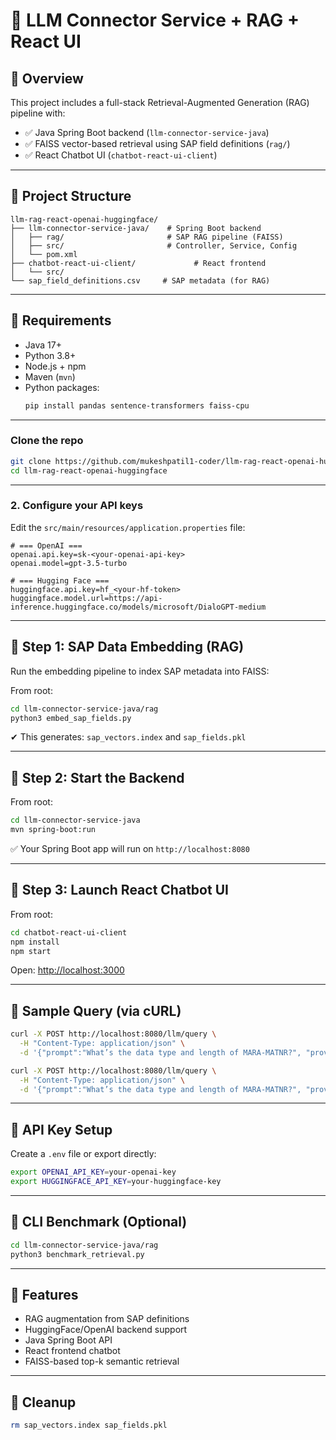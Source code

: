 
# 🤖 LLM Connector Service + RAG + React UI

## 📘 Overview

This project includes a full-stack Retrieval-Augmented Generation (RAG) pipeline with:

- ✅ Java Spring Boot backend (`llm-connector-service-java`)
- ✅ FAISS vector-based retrieval using SAP field definitions (`rag/`)
- ✅ React Chatbot UI (`chatbot-react-ui-client`)

---

## 📁 Project Structure

```
llm-rag-react-openai-huggingface/
├── llm-connector-service-java/    # Spring Boot backend
│   ├── rag/                       # SAP RAG pipeline (FAISS)
│   ├── src/                       # Controller, Service, Config
│   └── pom.xml
├── chatbot-react-ui-client/             # React frontend
│   └── src/
└── sap_field_definitions.csv     # SAP metadata (for RAG)
```

---

## 🔧 Requirements

- Java 17+
- Python 3.8+
- Node.js + npm
- Maven (`mvn`)
- Python packages:
  ```bash
  pip install pandas sentence-transformers faiss-cpu
  ```

---

### Clone the repo

```bash
git clone https://github.com/mukeshpatil1-coder/llm-rag-react-openai-huggingface.git
cd llm-rag-react-openai-huggingface
```

---

### 2. Configure your API keys

Edit the `src/main/resources/application.properties` file:

```properties
# === OpenAI ===
openai.api.key=sk-<your-openai-api-key>
openai.model=gpt-3.5-turbo

# === Hugging Face ===
huggingface.api.key=hf_<your-hf-token>
huggingface.model.url=https://api-inference.huggingface.co/models/microsoft/DialoGPT-medium
```
---

## 🧠 Step 1: SAP Data Embedding (RAG)

Run the embedding pipeline to index SAP metadata into FAISS:

From root:

```bash
cd llm-connector-service-java/rag
python3 embed_sap_fields.py
```

✔ This generates: `sap_vectors.index` and `sap_fields.pkl`

---

## 🚀 Step 2: Start the Backend

From root:

```bash
cd llm-connector-service-java
mvn spring-boot:run
```

✅ Your Spring Boot app will run on `http://localhost:8080`

---

## 💬 Step 3: Launch React Chatbot UI

From root:

```bash
cd chatbot-react-ui-client
npm install
npm start
```

Open: [http://localhost:3000](http://localhost:3000)

---

## 🧪 Sample Query (via cURL)

```bash
curl -X POST http://localhost:8080/llm/query \
  -H "Content-Type: application/json" \
  -d '{"prompt":"What’s the data type and length of MARA-MATNR?", "provider": "openai"}'
```

```bash
curl -X POST http://localhost:8080/llm/query \
  -H "Content-Type: application/json" \
  -d '{"prompt":"What’s the data type and length of MARA-MATNR?", "provider": "huggingface"}'
```

---

## 🔑 API Key Setup

Create a `.env` file or export directly:

```bash
export OPENAI_API_KEY=your-openai-key
export HUGGINGFACE_API_KEY=your-huggingface-key
```

---

## 🧪 CLI Benchmark (Optional)

```bash
cd llm-connector-service-java/rag
python3 benchmark_retrieval.py
```

---

## 🧩 Features

- RAG augmentation from SAP definitions
- HuggingFace/OpenAI backend support
- Java Spring Boot API
- React frontend chatbot
- FAISS-based top-k semantic retrieval

---

## 🧹 Cleanup

```bash
rm sap_vectors.index sap_fields.pkl
```
